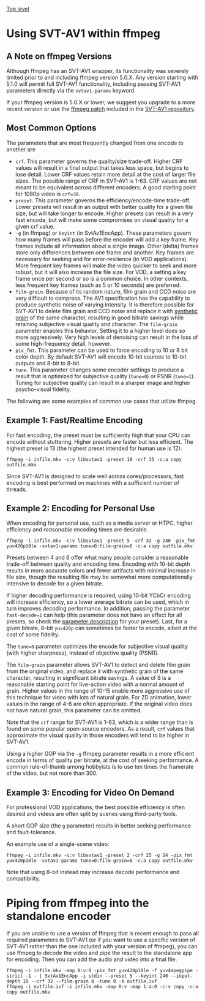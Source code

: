 [Top level](../README.md)

# Using SVT-AV1 within ffmpeg

## A Note on ffmpeg Versions

Although ffmpeg has an SVT-AV1 wrapper, its functionality was severely limited
prior to and including ffmpeg version 5.0.X. Any version starting with 5.1.0 will
permit full SVT-AV1 functionality, including passing SVT-AV1 parameters directly
via the `svtav1-params` keyword.

If your ffmpeg version is 5.0.X or lower, we suggest you upgrade to a more recent version or
use the [ffmpeg patch](../ffmpeg_plugin/README.md) included in the [SVT-AV1 repository](https://gitlab.com/AOMediaCodec/SVT-AV1/-/tree/master/ffmpeg_plugin).

## Most Common Options

The parameters that are most frequently changed from one encode to another are

* `crf`. This parameter governs the quality/size trade-off. Higher CRF values will
  result in a final output that takes less space, but begins to lose detail. Lower CRF
  values retain more detail at the cost of larger file sizes. The possible range of CRF
  in SVT-AV1 is 1-63. CRF values are not meant to be equivalent across different
  encoders. A good starting point for 1080p video is `crf=30`.
* `preset`. This parameter governs the efficiency/encode-time trade-off. Lower
  presets will result in an output with better quality for a given file size, but
  will take longer to encode. Higher presets can result in a very fast encode,
  but will make some compromises on visual quality for a given crf value.
* `-g` (in ffmpeg) or `keyint` (in SvtAv1EncApp). These parameters govern how
  many frames will pass before the encoder will add a key frame. Key frames include
  all information about a single image. Other (delta) frames store only
  differences between one frame and another. Key frames are necessary for seeking
  and for error-resilience (in VOD applications). More frequent key frames will
  make the video quicker to seek and more robust, but it will also increase the
  file size. For VOD, a setting a key frame once per second or so is a common
  choice. In other contexts, less frequent key frames (such as 5 or 10 seconds)
  are preferred.
* `film-grain`. Because of its random nature, film grain and CCD noise are
  very difficult to compress. The AV1 specification has the
  capability to produce synthetic noise of varying intensity. It is therefore
  possible for SVT-AV1 to delete film grain and CCD noise and replace it with
  [synthetic grain](Appendix-Film-Grain-Synthesis.md) of the same character, resulting in good bitrate savings while
  retaining subjective visual quality and character. The `film-grain` parameter enables this
  behavior. Setting it to a higher level does so more aggressively. Very high
  levels of denoising can result in the loss of some high-frequency detail, however.
* `pix_fmt`. This parameter can be used to force encoding to 10 or 8 bit color depth. By default
  SVT-AV1 will encode 10-bit sources to 10-bit outputs and 8-bit to 8-bit.
* `tune`. This parameter changes some encoder settings to produce a result
  that is optimized for subjective quality (`tune=0`) or PSNR (`tune=1`). Tuning
  for subjective quality can result in a sharper image and higher psycho-visual fidelity.

The following are some examples of common use cases that utilize ffmpeg.

## Example 1: Fast/Realtime Encoding

For fast encoding, the preset must be sufficiently high that your CPU can
encode without stuttering. Higher presets are faster but less efficient. The
highest preset is 13 (the highest preset intended for human use is 12).

    ffmpeg -i infile.mkv -c:v libsvtav1 -preset 10 -crf 35 -c:a copy outfile.mkv

Since SVT-AV1 is designed to scale well across cores/processors, fast encoding is
best performed on machines with a sufficient number of threads.

## Example 2: Encoding for Personal Use

When encoding for personal use, such as a media server or HTPC, higher efficiency
and *reasonable* encoding times are desirable.

    ffmpeg -i infile.mkv -c:v libsvtav1 -preset 5 -crf 32 -g 240 -pix_fmt yuv420p10le -svtav1-params tune=0:film-grain=8 -c:a copy outfile.mkv

Presets between 4 and 6 offer what many people consider a reasonable trade-off
between quality and encoding time. Encoding with 10-bit depth results in more
accurate colors and fewer artifacts with minimal increase in file size, though the
resulting file may be somewhat more computationally intensive to decode for a given
bitrate.

If higher decoding performance is required, using 10-bit YCbCr encoding will
increase efficiency, so a lower average bitrate can be used, which in turn
improves decoding performance. In addition, passing the parameter
`fast-decode=1` can help (this parameter does not have an effect for all
presets, so check the [parameter description](parameters.md) for your preset).
Last, for a given bitrate, 8-bit `yuv420p` can sometimes be faster to encode,
albeit at the cost of some fidelity.

The `tune=0` parameter optimizes the encode for subjective visual quality (with higher sharpness),
instead of objective quality (PSNR).

The `film-grain` parameter allows SVT-AV1 to detect and delete film grain from the original video,
and replace it with synthetic grain of the same character, resulting in significant bitrate savings. A
value of 8 is a reasonable starting point for live-action video with a normal amount of grain. Higher
values in the range of 10-15 enable more aggressive use of this technique for video with lots of natural
grain. For 2D animation, lower values in the range of 4-6 are often appropriate. If the original
video does not have natural grain, this parameter can be omitted.

Note that the `crf` range for SVT-AV1 is 1-63, which is a wider range than is found on some popular
open-source encoders. As a result, `crf` values that approximate the visual quality in those encoders
will tend to be higher in SVT-AV1.

Using a higher GOP via the `-g` ffmpeg parameter results in a more efficient
encode in terms of quality per bitrate, at the cost of seeking performance. A
common rule-of-thumb among hobbyists is to use ten times the framerate of the
video, but not more than 300.

## Example 3: Encoding for Video On Demand

For professional VOD applications, the best possible efficiency is often
desired and videos are often split by scenes using third-party tools.

A short GOP size (the `g` parameter) results in better seeking performance and fault-tolerance.

An example use of a single-scene video:

    ffmpeg -i infile.mkv -c:v libsvtav1 -preset 2 -crf 25 -g 24 -pix_fmt yuv420p10le -svtav1-params tune=0:film-grain=8 -c:a copy outfile.mkv

Note that using 8-bit instead may increase decode performance and compatibility.

# Piping from ffmpeg into the standalone encoder

If you are unable to use a version of ffmpeg that is recent enough to pass all required parameters
to SVT-AV1 (or if you want to use a specific version of SVT-AV1 rather than the one included with your version
of ffmpeg), you can use ffmpeg to decode the video and pipe the result to the standalone app
for encoding. Then you can add the audio and video into a final file.

    ffmpeg -i infile.mkv -map 0:v:0 -pix_fmt yuv420p10le -f yuv4mpegpipe -strict -1 - | SvtAv1EncApp -i stdin --preset 5 --keyint 240 --input-depth 10 --crf 32 --film-grain 8 -tune 0 -b outfile.ivf
    ffmpeg -i outfile.ivf -i infile.mkv -map 0:v -map 1:a:0 -c:v copy -c:a copy outfile.mkv

